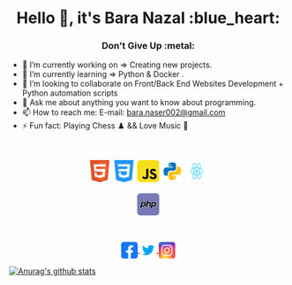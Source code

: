 <h1 align="center">Hello 👋, it's Bara Nazal :blue_heart:
</h1>
<h3 align="center">Don't Give Up :metal:
</h3>

- 🔭 I’m currently working on => Creating new projects.
- 🌱 I’m currently learning => Python & Docker .
- 👯 I’m looking to collaborate on Front/Back End Websites Development + Python automation scripts
- 💬 Ask me about anything you want to know about programming.
- 📫 How to reach me: E-mail: bara.naser002@gmail.com
- ⚡ Fun fact: Playing Chess :chess_pawn: && Love Music :musical_note:
<br><br><br>
<p align="center">
  <img src="https://raw.githubusercontent.com/baranazal/baranazal/main/icons/html.svg" alt="html5" width="40" height="40"/>
  <img src="https://raw.githubusercontent.com/baranazal/baranazal/main/icons/css.svg" alt="css3" width="40" height="40"/> 
 <!-- <img src="https://raw.githubusercontent.com/baranazal/baranazal/main/icons/sass.svg" alt="sass" width="40" height="40"/> -->
  <img src="https://raw.githubusercontent.com/baranazal/baranazal/main/icons/javascript.svg" alt="javascript" width="40" height="40"/> 
 <!-- <img src="https://raw.githubusercontent.com/baranazal/baranazal/main/icons/bootstrap-5-1.svg" alt="sass" width="40" height="40"/> -->
 <!-- <img src="https://raw.githubusercontent.com/baranazal/baranazal/main/icons/tailwindcss.svg" alt="sass" width="40" height="40"/> -->
 <img src="https://raw.githubusercontent.com/baranazal/baranazal/main/icons/python.svg" alt="sass" width="40" height="40"/> 
  <img src="https://raw.githubusercontent.com/baranazal/baranazal/main/icons/reactjs.svg" alt="sass" width="40" height="40"/> 
 <!-- <img src="https://raw.githubusercontent.com/baranazal/baranazal/main/icons/redux.svg" alt="sass" width="40" height="40"/> -->
 <!-- <img src="https://raw.githubusercontent.com/baranazal/baranazal/main/icons/nodejs.svg" alt="sass" width="40" height="40"/> -->
  <br><br>
  <img src="https://raw.githubusercontent.com/baranazal/baranazal/main/icons/php.svg" alt="php" width="40" height="40"/> 
 <!-- <img src="https://raw.githubusercontent.com/baranazal/baranazal/main/icons/laravel.svg" alt="sass" width="40" height="40"/> 
  <img src="https://raw.githubusercontent.com/baranazal/baranazal/main/icons/mysql.svg" alt="sass" width="40" height="40"/> 
  <img src="https://raw.githubusercontent.com/baranazal/baranazal/main/icons/git-icon.svg" alt="sass" width="40" height="40"/> 
  <img src="https://raw.githubusercontent.com/baranazal/baranazal/main/icons/heroku-4.svg" alt="sass" width="40" height="40"/> -->
 <!-- <img src="https://raw.githubusercontent.com/baranazal/baranazal/main/icons/adobe%20(1).svg" alt="adobeillustrator" width="40" height="40"/> 
  <img src="https://raw.githubusercontent.com/baranazal/baranazal/main/icons/adobe.svg" alt="adobexd" width="40" height="40"/> -->
</p>
<br>
<p align="center">
<a href="https://www.facebook.com/baranazal2002/" target="blank">
  <img align="center" src="https://raw.githubusercontent.com/baranazal/baranazal/main/icons/facebook.svg" alt="" height="30" width="30" />
</a>
  <a href="https://twitter.com/bara_nazal" target="blank">
  <img align="center" src="https://raw.githubusercontent.com/baranazal/baranazal/main/icons/twitter.svg" alt="" height="30" width="30" />
</a>
<!-- <a href="https://linkedin.com/in/yanalshoubaki" target="blank">
  <img align="center" src="https://raw.githubusercontent.com/baranazal/baranazal/main/icons/linkedin.svg" alt="" height="30" width="30" />
</a> -->
<a href="https://instagram.com/bara_nazal" target="blank">
  <img align="center" src="https://raw.githubusercontent.com/baranazal/baranazal/main/icons/instagram.svg" alt="" height="30" width="30" /></a>
</p>

[![Anurag's github stats](https://github-readme-stats.vercel.app/api?username=baranazal&show_icons=true)](https://github.com/anuraghazra/github-readme-stats)

